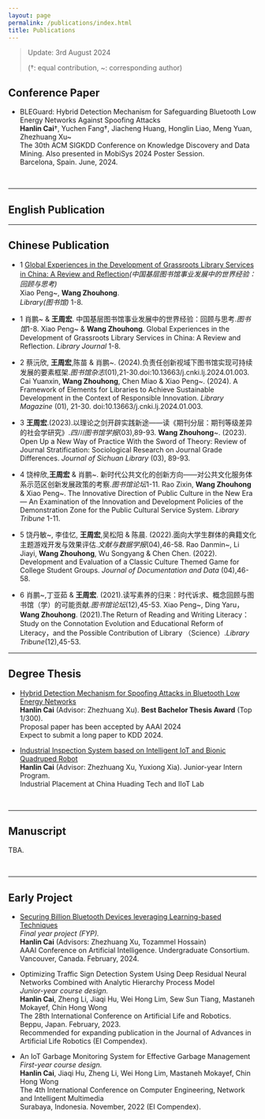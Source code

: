 ```yaml
---
layout: page
permalink: /publications/index.html
title: Publications
---
```


> Update: 3rd August 2024
>
> (†: equal contribution, ~: corresponding author)


## Conference Paper

- BLEGuard: Hybrid Detection Mechanism for Safeguarding Bluetooth Low Energy Networks Against Spoofing Attacks<br>**Hanlin Cai**†, Yuchen Fang†, Jiacheng Huang, Honglin Liao, Meng Yuan, Zhezhuang Xu~<br>The 30th ACM SIGKDD Conference on Knowledge Discovery and Data Mining. Also presented in MobiSys 2024 Poster Session.<br>Barcelona, Spain. June, 2024.

  <br>


---
## English Publication


---
## Chinese Publication


- 1 [Global Experiences in the Development of Grassroots Library Services in China: A Review and Reflection](https://wangzhh.top/mypaper/Chinese/中国基层图书馆事业发展中的世界经验.pdf)*(中国基层图书馆事业发展中的世界经验：回顾与思考)*<br>Xiao Peng~, **Wang Zhouhong**.<br>*Library(图书馆)* 1-8.

- 1 肖鹏~ & **王周宏**. 中国基层图书馆事业发展中的世界经验：回顾与思考.*图书馆*1-8. 
    Xiao Peng~ & **Wang Zhouhong**. Global Experiences in the Development of Grassroots Library Services in China: A Review and Reflection. *Library Journal* 1-8.
- 2 蔡沅欣, **王周宏**,陈苗 & 肖鹏~. (2024).负责任创新视域下图书馆实现可持续发展的要素框架.*图书馆杂志*(01),21-30.doi:10.13663/j.cnki.lj.2024.01.003. 
    Cai Yuanxin, **Wang Zhouhong**, Chen Miao & Xiao Peng~. (2024). A Framework of Elements for Libraries to Achieve Sustainable Development in the Context of Responsible Innovation. *Library Magazine* (01), 21-30. doi:10.13663/j.cnki.lj.2024.01.003.
- 3 **王周宏**.(2023).以理论之剑开辟实践新途——读《期刊分层：期刊等级差异的社会学研究》.*四川图书馆学报*(03),89-93. 
    **Wang Zhouhong**~. (2023). Open Up a New Way of Practice With the Sword of Theory: Review of Journal Stratification: Sociological Research on Journal Grade Differences. *Journal of Sichuan Library* (03), 89-93.
- 4 饶梓欣,**王周宏** & 肖鹏~. 新时代公共文化的创新方向——对公共文化服务体系示范区创新发展政策的考察.*图书馆论坛*1-11. 
    Rao Zixin, **Wang Zhouhong** & Xiao Peng~. The Innovative Direction of Public Culture in the New Era — An Examination of the Innovation and Development Policies of the Demonstration Zone for the Public Cultural Service System. *Library Tribune* 1-11.
- 5 饶丹敏~, 李佳忆, **王周宏**,吴松阳 & 陈晨. (2022).面向大学生群体的典籍文化主题游戏开发与效果评估.*文献与数据学报*(04),46-58. 
    Rao Danmin~, Li Jiayi, **Wang Zhouhong**, Wu Songyang & Chen Chen. (2022). Development and Evaluation of a Classic Culture Themed Game for College Student Groups. *Journal of Documentation and Data* (04),46-58.
- 6 肖鹏~,丁亚茹 & **王周宏**. (2021).读写素养的归来：时代诉求、概念回顾与图书馆（学）的可能贡献.*图书馆论坛*(12),45-53. 
    Xiao Peng~, Ding Yaru，**Wang Zhouhong**. (2021).The Return of Reading and Writing Literacy：Study on the Connotation Evolution and Educational Reform of Literacy，and the Possible Contribution of Library （Science）.*Library Tribune*(12),45-53.
---

## Degree Thesis

- [Hybrid Detection Mechanism for Spoofing Attacks in Bluetooth Low Energy Networks](https://caihanlin.com/mypaper/thesis/UG-thesis.pdf)<br>**Hanlin Cai** (Advisor: Zhezhuang Xu). **Best Bachelor Thesis Award** (Top 1/300).<br>Proposal paper has been accepted by AAAI 2024<br>Expect to submit a long paper to KDD 2024.

- [Industrial Inspection System based on Intelligent IoT and Bionic Quadruped Robot](https://caihanlin.com/mypaper/thesis/IP-report.pdf)<br>**Hanlin Cai** (Advisor: Zhezhuang Xu, Yuxiong Xia). Junior-year Intern Program.<br>Industrial Placement at China Huading Tech and IIoT Lab<br>

  <br>

---

## Manuscript

TBA.

<br>

---

## Early Project

- [Securing Billion Bluetooth Devices leveraging Learning-based Techniques](https://ojs.aaai.org/index.php/AAAI/article/view/30544)<br>*Final year project (FYP).*<br>**Hanlin Cai** (Advisors: Zhezhuang Xu, Tozammel Hossain)<br>AAAI Conference on Artificial Intelligence. Undergraduate Consortium.<br>Vancouver, Canada. February, 2024.

- Optimizing Traffic Sign Detection System Using Deep Residual Neural Networks Combined with Analytic Hierarchy Process Model<br>*Junior-year course design.*<br>**Hanlin Cai**, Zheng Li, Jiaqi Hu, Wei Hong Lim, Sew Sun Tiang, Mastaneh Mokayef, Chin Hong Wong<br>The 28th International Conference on Artificial Life and Robotics.<br>Beppu, Japan. February, 2023.<br>Recommended for expanding publication in the Journal of Advances in Artificial Life Robotics (EI Compendex).

- An IoT Garbage Monitoring System for Effective Garbage Management<br>*First-year course design.*<br>**Hanlin Cai**, Jiaqi Hu, Zheng Li, Wei Hong Lim, Mastaneh Mokayef, Chin Hong Wong<br>The 4th International Conference on Computer Engineering, Network and Intelligent Multimedia<br>Surabaya, Indonesia. November, 2022 (EI Compendex).<br>

  <br>
